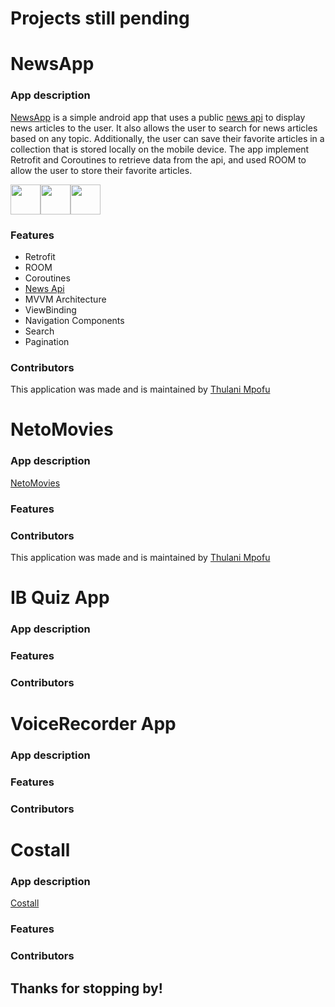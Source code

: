 # Projects still pending

#  NewsApp

### App description

[NewsApp](https://github.com/TOLANY-LANNIE/News-App) is a simple android app that uses a public [news api](https://newsapi.org) to display news articles to the user. It also allows the user to search for news articles based on any topic. Additionally, the user can save their favorite articles in a collection that is stored locally on the mobile device. The app implement Retrofit and Coroutines to retrieve data from the api, and used ROOM to allow the user to store their favorite articles.

<img src="#" height="48"><img src="#" height="48"><img src="#" height="48">

### Features
   - Retrofit
   - ROOM
   - Coroutines
   - [News Api](https://newsapi.org)
   - MVVM Architecture
   - ViewBinding
   - Navigation Components
   - Search
   - Pagination 
   

### Contributors
This application was made and is maintained by [Thulani Mpofu](https://github.com/TOLANY-LANNIE)

# NetoMovies

### App description

[NetoMovies](https://github.com/TOLANY-LANNIE/Guardian-News-App)


### Features
### Contributors
This application was made and is maintained by [Thulani Mpofu](https://github.com/TOLANY-LANNIE)

# IB Quiz App

### App description
### Features
### Contributors

# VoiceRecorder App

### App description
### Features
### Contributors

# Costall
### App description
[Costall](https://github.com/TOLANY-LANNIE/Costall-Meeting-Ledger-App)
### Features
### Contributors


## Thanks for stopping by!
